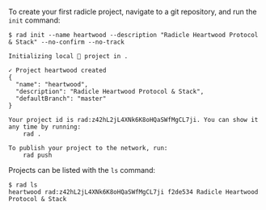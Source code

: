 
To create your first radicle project, navigate to a git repository, and run
the `init` command:

```
$ rad init --name heartwood --description "Radicle Heartwood Protocol & Stack" --no-confirm --no-track

Initializing local 🌱 project in .

✓ Project heartwood created
{
  "name": "heartwood",
  "description": "Radicle Heartwood Protocol & Stack",
  "defaultBranch": "master"
}

Your project id is rad:z42hL2jL4XNk6K8oHQaSWfMgCL7ji. You can show it any time by running:
    rad .

To publish your project to the network, run:
    rad push

```

Projects can be listed with the `ls` command:

```
$ rad ls
heartwood rad:z42hL2jL4XNk6K8oHQaSWfMgCL7ji f2de534 Radicle Heartwood Protocol & Stack
```
